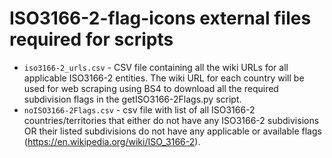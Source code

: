 # ISO3166-2-flag-icons external files required for scripts

* `iso3166-2_urls.csv` - CSV file containing all the wiki URLs for all applicable ISO3166-2 entities. The wiki URL for each country will be used for web scraping using BS4 to download all the required subdivision flags in the getISO3166-2Flags.py script.
* `noISO3166-2Flags.csv` - csv file with list of all ISO3166-2 countries/territories that either do not have any ISO3166-2 subdivisions OR their listed subdivisions do not have any applicable or available flags (https://en.wikipedia.org/wiki/ISO_3166-2).

